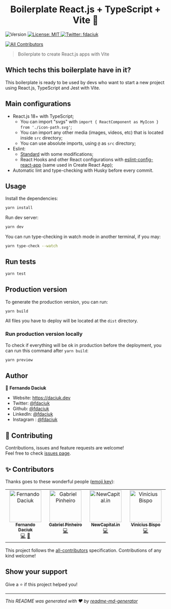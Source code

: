 <h1 align="center">Boilerplate React.js + TypeScript + Vite 👋</h1>
<p>
  <img alt="Version" src="https://img.shields.io/badge/version-0.0.0-blue.svg?cacheSeconds=2592000" />
  <a href="#" target="_blank">
    <img alt="License: MIT" src="https://img.shields.io/badge/License-MIT-yellow.svg" />
  </a>
  <a href="https://twitter.com/fdaciuk" target="_blank">
    <img alt="Twitter: fdaciuk" src="https://img.shields.io/twitter/follow/fdaciuk.svg?style=social" />
  </a>
</p>

<!-- ALL-CONTRIBUTORS-BADGE:START - Do not remove or modify this section -->
[![All Contributors](https://img.shields.io/badge/all_contributors-4-orange.svg?style=flat-square)](#contributors-)
<!-- ALL-CONTRIBUTORS-BADGE:END -->

> Boilerplate to create React.js apps with Vite

## Which techs this boilerplate have in it?

This boilerplate is ready to be used by devs who want to start a new project using React.js, TypeScript and Jest with Vite.

## Main configurations

- React.js 18+ with TypeScript;
  - You can import "svgs" with `import { ReactComponent as MyIcon } from './icon-path.svg'`;
  - You can import any other media (images, videos, etc) that is located inside `src` directory;
  - You can use absolute imports, using `@` as `src` directory;
- Eslint:
  - [Standard](https://standardjs.com/) with some modifications;
  - React Hooks and other React configurations with [eslint-config-react-app](https://www.npmjs.com/package/eslint-config-react-app) (same used in Create React App);
- Automatic lint and type-checking with Husky before every commit.

## Usage

Install the dependencies:

```sh
yarn install
```

Run dev server:

```sh
yarn dev
```

You can run type-checking in watch mode in another terminal, if you may:

```sh
yarn type-check --watch
```

## Run tests

```sh
yarn test
```

## Production version

To generate the production version, you can run:

```sh
yarn build
```

All files you have to deploy will be located at the `dist` directory.

### Run production version locally

To check if everything will be ok in production before the deployment, you can run this command after `yarn build`:

```sh
yarn preview
```

## Author

👤 **Fernando Daciuk**

* Website: https://daciuk.dev
* Twitter: [@fdaciuk](https://twitter.com/fdaciuk)
* Github: [@fdaciuk](https://github.com/fdaciuk)
* LinkedIn: [@fdaciuk](https://linkedin.com/in/fdaciuk)
* Instagram : [@fdaciuk](https://instagram.com/fdaciuk)

## 🤝 Contributing

Contributions, issues and feature requests are welcome!<br />Feel free to check [issues page](https://github.com/fdaciuk/boilerplate-vite-react/issues). 

## ✨ Contributors

Thanks goes to these wonderful people ([emoji key](https://allcontributors.org/docs/en/emoji-key)):

<!-- ALL-CONTRIBUTORS-LIST:START - Do not remove or modify this section -->
<!-- prettier-ignore-start -->
<!-- markdownlint-disable -->
<table>
  <tbody>
    <tr>
      <td align="center" valign="top" width="14.28%"><a href="https://github.com/fdaciuk"><img src="https://avatars.githubusercontent.com/u/487669?v=4?s=100" width="100px;" alt="Fernando Daciuk"/><br /><sub><b>Fernando Daciuk</b></sub></a><br /><a href="https://github.com/fdaciuk/boilerplate-vite-react/commits?author=fdaciuk" title="Code">💻</a> <a href="https://github.com/fdaciuk/boilerplate-vite-react/commits?author=fdaciuk" title="Documentation">📖</a></td>
      <td align="center" valign="top" width="14.28%"><a href="https://github.com/gabepinheiro"><img src="https://avatars.githubusercontent.com/u/45916330?v=4?s=100" width="100px;" alt="Gabriel Pinheiro"/><br /><sub><b>Gabriel Pinheiro</b></sub></a><br /><a href="https://github.com/fdaciuk/boilerplate-vite-react/commits?author=gabepinheiro" title="Code">💻</a></td>
      <td align="center" valign="top" width="14.28%"><a href="http://newcapital.in@gmail.com"><img src="https://avatars.githubusercontent.com/u/81476236?v=4?s=100" width="100px;" alt="NewCapital.in"/><br /><sub><b>NewCapital.in</b></sub></a><br /><a href="https://github.com/fdaciuk/boilerplate-vite-react/commits?author=SallesCosta" title="Code">💻</a></td>
      <td align="center" valign="top" width="14.28%"><a href="http://vinibispo.com.br"><img src="https://avatars.githubusercontent.com/u/48097622?v=4?s=100" width="100px;" alt="Vinícius Bispo"/><br /><sub><b>Vinícius Bispo</b></sub></a><br /><a href="https://github.com/fdaciuk/boilerplate-vite-react/commits?author=vinibispo" title="Code">💻</a></td>
    </tr>
  </tbody>
</table>

<!-- markdownlint-restore -->
<!-- prettier-ignore-end -->

<!-- ALL-CONTRIBUTORS-LIST:END -->

This project follows the [all-contributors](https://github.com/all-contributors/all-contributors) specification. Contributions of any kind welcome!

## Show your support

Give a ⭐️ if this project helped you!

***
_This README was generated with ❤️ by [readme-md-generator](https://github.com/kefranabg/readme-md-generator)_
